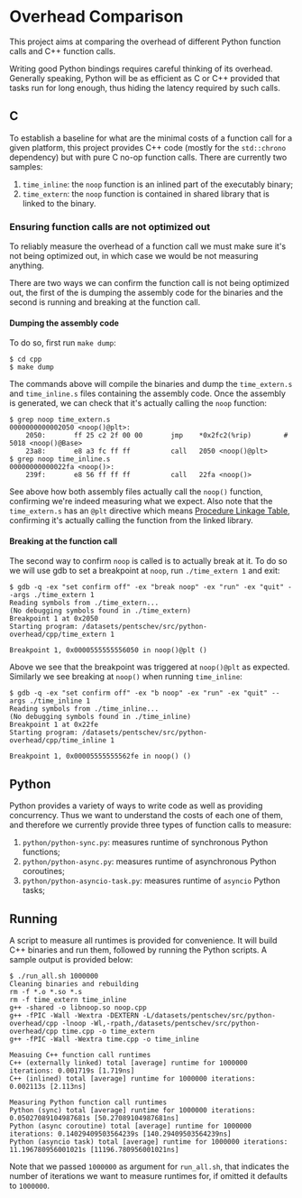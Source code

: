 # Overhead Comparison

This project aims at comparing the overhead of different Python function calls and C++ function calls.

Writing good Python bindings requires careful thinking of its overhead. Generally speaking, Python will be as efficient as C or C++ provided that tasks run for long enough, thus hiding the latency required by such calls.

## C

To establish a baseline for what are the minimal costs of a function call for a given platform, this project provides C++ code (mostly for the `std::chrono` dependency) but with pure C no-op function calls. There are currently two samples:

1. `time_inline`: the `noop` function is an inlined part of the executably binary;
1. `time_extern`: the `noop` function is contained in shared library that is linked to the binary.

### Ensuring function calls are not optimized out

To reliably measure the overhead of a function call we must make sure it's not being optimized out, in which case we would be not measuring anything.

There are two ways we can confirm the function call is not being optimized out, the first of the is dumping the assembly code for the binaries and the second is running and breaking at the function call.

#### Dumping the assembly code

To do so, first run `make dump`:

```
$ cd cpp
$ make dump
```

The commands above will compile the binaries and dump the `time_extern.s` and `time_inline.s` files containing the assembly code. Once the assembly is generated, we can check that it's actually calling the `noop` function:


```
$ grep noop time_extern.s
0000000000002050 <noop()@plt>:
    2050:       ff 25 c2 2f 00 00       jmp    *0x2fc2(%rip)        # 5018 <noop()@Base>
    23a8:       e8 a3 fc ff ff          call   2050 <noop()@plt>
$ grep noop time_inline.s
00000000000022fa <noop()>:
    239f:       e8 56 ff ff ff          call   22fa <noop()>
```

See above how both assembly files actually call the `noop()` function, confirming we're indeed measuring what we expect. Also note that the `time_extern.s` has an `@plt` directive which means [Procedure Linkage Table](https://refspecs.linuxfoundation.org/ELF/zSeries/lzsabi0_zSeries/x2251.html), confirming it's actually calling the function from the linked library.

#### Breaking at the function call

The second way to confirm `noop` is called is to actually break at it. To do so we will use gdb to set a breakpoint at `noop`, run `./time_extern 1` and exit:

```
$ gdb -q -ex "set confirm off" -ex "break noop" -ex "run" -ex "quit" --args ./time_extern 1
Reading symbols from ./time_extern...
(No debugging symbols found in ./time_extern)
Breakpoint 1 at 0x2050
Starting program: /datasets/pentschev/src/python-overhead/cpp/time_extern 1

Breakpoint 1, 0x0000555555556050 in noop()@plt ()
```

Above we see that the breakpoint was triggered at `noop()@plt` as expected. Similarly we see breaking at `noop()` when running `time_inline`:

```
$ gdb -q -ex "set confirm off" -ex "b noop" -ex "run" -ex "quit" --args ./time_inline 1
Reading symbols from ./time_inline...
(No debugging symbols found in ./time_inline)
Breakpoint 1 at 0x22fe
Starting program: /datasets/pentschev/src/python-overhead/cpp/time_inline 1

Breakpoint 1, 0x00005555555562fe in noop() ()
```

## Python

Python provides a variety of ways to write code as well as providing concurrency. Thus we want to understand the costs of each one of them, and therefore we currently provide three types of function calls to measure:

1. `python/python-sync.py`: measures runtime of synchronous Python functions;
1. `python/python-async.py`: measures runtime of asynchronous Python coroutines;
1. `python/python-asyncio-task.py`: measures runtime of `asyncio` Python tasks;

## Running

A script to measure all runtimes is provided for convenience. It will build C++ binaries and run them, followed by running the Python scripts. A sample output is provided below:

```
$ ./run_all.sh 1000000
Cleaning binaries and rebuilding
rm -f *.o *.so *.s
rm -f time_extern time_inline
g++ -shared -o libnoop.so noop.cpp
g++ -fPIC -Wall -Wextra -DEXTERN -L/datasets/pentschev/src/python-overhead/cpp -lnoop -Wl,-rpath,/datasets/pentschev/src/python-overhead/cpp time.cpp -o time_extern
g++ -fPIC -Wall -Wextra time.cpp -o time_inline

Measuing C++ function call runtimes
C++ (externally linked) total [average] runtime for 1000000 iterations: 0.001719s [1.719ns]
C++ (inlined) total [average] runtime for 1000000 iterations: 0.002113s [2.113ns]

Measuring Python function call runtimes
Python (sync) total [average] runtime for 1000000 iterations: 0.05027089104987681s [50.27089104987681ns]
Python (async coroutine) total [average] runtime for 1000000 iterations: 0.14029409503564239s [140.29409503564239ns]
Python (asyncio task) total [average] runtime for 1000000 iterations: 11.196780956001021s [11196.780956001021ns]
```

Note that we passed `1000000` as argument for `run_all.sh`, that indicates the number of iterations we want to measure runtimes for, if omitted it defaults to `1000000`.
